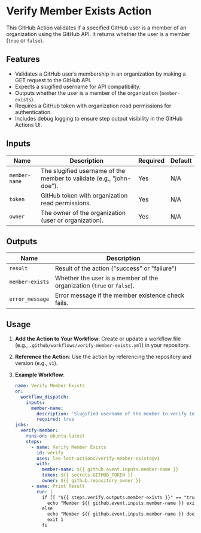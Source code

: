 # Verify Member Exists Action

This GitHub Action validates if a specified GitHub user is a member of an organization using the GitHub API. It returns whether the user is a member (`true` or `false`).

## Features
- Validates a GitHub user’s membership in an organization by making a GET request to the GitHub API.
- Expects a slugified username for API compatibility.
- Outputs whether the user is a member of the organization (`member-exists`).
- Requires a GitHub token with organization read permissions for authentication.
- Includes debug logging to ensure step output visibility in the GitHub Actions UI.

## Inputs
| Name          | Description                                              | Required | Default |
|---------------|----------------------------------------------------------|----------|---------|
| `member-name` | The slugified username of the member to validate (e.g., "john-doe"). | Yes      | N/A     |
| `token`       | GitHub token with organization read permissions.         | Yes      | N/A     |
| `owner`       | The owner of the organization (user or organization).    | Yes      | N/A     |

## Outputs
| Name            | Description                                              |
|-----------------|----------------------------------------------------------|
| `result`       | Result of the action ("success" or "failure")         |
| `member-exists` | Whether the user is a member of the organization (`true` or `false`). |
| `error_message`| Error message if the member existence check fails. |

## Usage
1. **Add the Action to Your Workflow**:
   Create or update a workflow file (e.g., `.github/workflows/verify-member-exists.yml`) in your repository.

2. **Reference the Action**:
   Use the action by referencing the repository and version (e.g., `v1`).

3. **Example Workflow**:
   ```yaml
   name: Verify Member Exists
   on:
     workflow_dispatch:
       inputs:
         member-name:
           description: 'Slugified username of the member to verify (e.g., "john-doe")'
           required: true
   jobs:
     verify-member:
       runs-on: ubuntu-latest
       steps:
         - name: Verify Member Exists
           id: verify
           uses: lee-lott-actions/verify-member-exists@v1
           with:
             member-name: ${{ github.event.inputs.member-name }}
             token: ${{ secrets.GITHUB_TOKEN }}
             owner: ${{ github.repository_owner }}
         - name: Print Result
           run: |
             if [[ "${{ steps.verify.outputs.member-exists }}" == "true" ]]; then
               echo "Member ${{ github.event.inputs.member-name }} exists in organization ${{ github.repository_owner }}."
             else
               echo "Member ${{ github.event.inputs.member-name }} does not exist in organization ${{ github.repository_owner }}."
               exit 1
             fi
